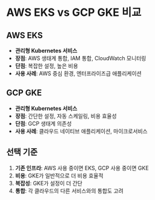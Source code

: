# AWS EKS vs GCP GKE 비교

## AWS EKS
- **관리형 Kubernetes 서비스**
- **장점**: AWS 생태계 통합, IAM 통합, CloudWatch 모니터링
- **단점**: 복잡한 설정, 높은 비용
- **사용 사례**: AWS 중심 환경, 엔터프라이즈급 애플리케이션

## GCP GKE
- **관리형 Kubernetes 서비스**
- **장점**: 간단한 설정, 자동 스케일링, 비용 효율성
- **단점**: GCP 생태계 의존성
- **사용 사례**: 클라우드 네이티브 애플리케이션, 마이크로서비스

## 선택 기준
1. **기존 인프라**: AWS 사용 중이면 EKS, GCP 사용 중이면 GKE
2. **비용**: GKE가 일반적으로 더 비용 효율적
3. **복잡성**: GKE가 설정이 더 간단
4. **통합**: 각 클라우드의 다른 서비스와의 통합도 고려
